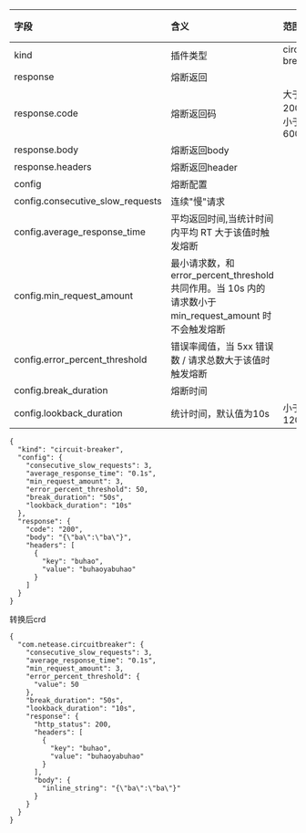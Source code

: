 | 字段             | 含义         | 范围               | 备注           |
|:---------------|:-----------|:-----------------|:-------------|
| kind           | 插件类型       | circuit-breaker |              |
| response       | 熔断返回       |                  |              |    |
| response.code       | 熔断返回码       |   大于200且小于600               |              |    |
| response.body       | 熔断返回body      |                 |              |    |
| response.headers       | 熔断返回header       |               |              |    |
| config       | 熔断配置       |                  |              |    |
| config.consecutive_slow_requests       | 连续"慢"请求       |                  |              |    |
| config.average_response_time       | 平均返回时间,当统计时间内平均 RT 大于该值时触发熔断       |                  |              |    |
| config.min_request_amount       | 最小请求数，和 error_percent_threshold 共同作用。当 10s 内的请求数小于 min_request_amount 时不会触发熔断       |                  |              |    |
| config.error_percent_threshold       |   错误率阈值，当 5xx 错误数 / 请求总数大于该值时触发熔断       |                  |              |    |
| config.break_duration       | 熔断时间       |                  |              |    |
| config.lookback_duration       | 统计时间，默认值为10s       |  小于120s                |              |    |

```
{
  "kind": "circuit-breaker",
  "config": {
    "consecutive_slow_requests": 3,
    "average_response_time": "0.1s",
    "min_request_amount": 3,
    "error_percent_threshold": 50,
    "break_duration": "50s",
    "lookback_duration": "10s"
  },
  "response": {
    "code": "200",
    "body": "{\"ba\":\"ba\"}",
    "headers": [
      {
        "key": "buhao",
        "value": "buhaoyabuhao"
      }
    ]
  }
}
```
转换后crd
```
{
  "com.netease.circuitbreaker": {
    "consecutive_slow_requests": 3,
    "average_response_time": "0.1s",
    "min_request_amount": 3,
    "error_percent_threshold": {
      "value": 50
    },
    "break_duration": "50s",
    "lookback_duration": "10s",
    "response": {
      "http_status": 200,
      "headers": [
        {
          "key": "buhao",
          "value": "buhaoyabuhao"
        }
      ],
      "body": {
        "inline_string": "{\"ba\":\"ba\"}"
      }
    }
  }
}
```